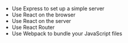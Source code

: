 * Use Express to set up a simple server
* Use React on the browser
* Use React on the server
* Use React Router
* Use Webpack to bundle your JavaScript files
